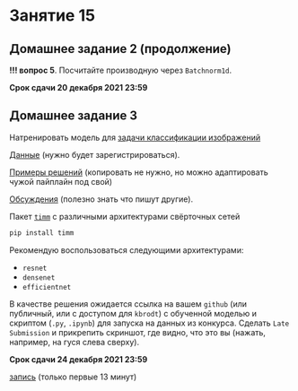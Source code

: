 # Занятие 15

## Домашнее задание 2 (продолжение)

**!!! вопрос 5**. Посчитайте производную через `Batchnorm1d`.

**Срок сдачи 20 декабря 2021 23:59**

## Домашнее задание 3

Натренировать модель для [задачи классификации
изображений](https://www.kaggle.com/c/recursion-cellular-image-classification/overview)

[Данные](https://www.kaggle.com/c/recursion-cellular-image-classification/data)
(нужно будет зарегистрироваться).

[Примеры
решений](https://www.kaggle.com/c/recursion-cellular-image-classification/code)
(копировать не нужно, но можно адаптировать чужой пайплайн под свой)

[Обсуждения](https://www.kaggle.com/c/recursion-cellular-image-classification/discussion) (полезно знать что пишут другие).

Пакет [`timm`](https://github.com/rwightman/pytorch-image-models) с различными
архитектурами свёрточных сетей

```bash
pip install timm
```

Рекомендую воспользоваться следующими архитектурами:

- `resnet`
- `densenet`
- `efficientnet`

В качестве решения ожидается ссылка на вашем `github` (или публичный, или с
доступом для `kbrodt`) с обученной моделью и скриптом (`.py`, `.ipynb`) для
запуска на данных из конкурса. Сделать `Late Submission` и прикрепить скриншот,
где видно, что это вы (нажать, например, на гуся слева сверху).

**Срок сдачи 24 декабря 2021 23:59**

[запись](https://disk.yandex.com/i/I9P88bEO0a5hPQ) (только первые 13 минут)
